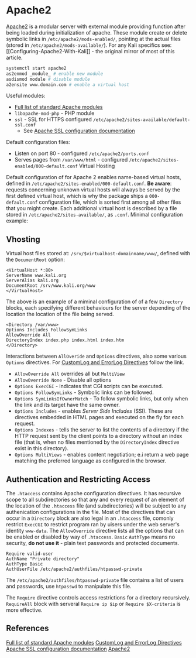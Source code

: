# Apache2


[Apache2](https://httpd.apache.org/) is a modular server with external module providing function after being loaded during initialization of apache. These module create  or delete symbolic links in `/etc/apache2/mods-enabled/`, pointing at the actual files (stored in `/etc/apache2/mods-available/`). For any Kali specifics see: [[Configuring-Apache2-With-Kali]] - the original mirror of most of this article.

```bash
systemctl start apache2
as2enmod _module_ # enable new module
asdismod module # disable module
a2ensite www.domain.com # enable a virtual host
```

Useful modules: 
-  [Full list of standard Apache modules](https://httpd.apache.org/docs/2.4/mod/index.html)
- `libapache-mod-php` - PHP module 
- `ssl` - SSL for HTTPS configured `/etc/apache2/sites-available/default-ssl.conf`
	- See [Apache SSL configuration documentation](https://httpd.apache.org/docs/2.4/mod/mod_ssl.html)

Default configuration files:
- Listen on port 80 - configured `/etc/apache2/ports.conf`
- Serves pages from `/var/www/html` - configured `/etc/apache2/sites-enabled/000-default.conf`
Virtual Hosting

Default configuration of for Apache 2 enables name-based virtual hosts, defined in `/etc/apache2/sites-enabled/000-default.conf`. **Be aware**: requests concerning unknown virtual hosts will always be served by the first defined virtual host, which is why the package ships a `000-default.conf` configuration file, which is sorted first among all other files that you might create. Each additional virtual host is described by a file stored in `/etc/apache2/sites-available/`, as `.conf`. Minimal configuration example: 

## Vhosting

Virtual host files stored at: `/srv/$virtualhost-domainname/www/`, defined with the `DocumentRoot` option:
```
<VirtualHost *:80>
ServerName www.kali.org
ServerAlias kali.org
DocumentRoot /srv/www.kali.org/www
</VirtualHost>
```
The above is an example of a miminal configuration of of a few `Directory` blocks, each specifying different behaviours for the server depending of the location the location of the file being served.
```
<Directory /var/www>
Options Includes FollowSymLinks
AllowOverride All
DirectoryIndex index.php index.html index.htm
</Directory>
```
Interactions between `AllOveride` and `Options` directives, also some various `Options` directives. For [CustomLog and ErrorLog Directives](https://httpd.apache.org/docs/2.4/logs.html) follow the link.
-  `AllowOverride All` overrides all but `MultiView`
-  `AllowOverride None` - Disable all options
-   `Options ExecCGI` - indicates that CGI scripts can be executed.
-   `Options FollowSymLinks` - Symbolic links can be followed.
-   `Options SymLinksIfOwnerMatch` - To follow symbolic links, but only when the link and its target have the same owner.
-   `Options Includes` - enables _Server Side Includes_ (SSI). These are directives embedded in HTML pages and executed on the fly for each request.
-   `Options Indexes` - tells the server to list the contents of a directory if the HTTP request sent by the client points to a directory without an index file (that is, when no files mentioned by the `DirectoryIndex` directive exist in this directory).
-   `Options MultiViews` - enables content negotiation; e.i return a web page matching the preferred language as configured in the browser.

## Authentication and Restricting Access

The `.htaccess` contains Apache configuration directives. It has recursive scope to all subdirectories so that any and every request of an element of  the location of the `.htaccess` file (and subdirectories) will be subject to any authenication configurations in the file. Most of the directives that can occur in a `Directory` block are also legal in an `.htaccess` file, comonly restrict `ExecCGI` to restrict program ran by uisers under the web server's identity `www-data`. The `AllowOverride` directive lists all the options that can be enabled or disabled by way of `.htaccess`. `Basic` `AuthType` means no security, **do not use it** - plain text passwords and  protected documents.  
```
Require valid-user
AuthName "Private directory"
AuthType Basic
AuthUserFile /etc/apache2/authfiles/htpasswd-private
```
The `/etc/apache2/authfiles/htpasswd-private` file contains a list of users and passwords, use `htpasswd` to manipulate this file.

The `Require` directive controls access restrictions for a directory recursively. `RequireAll` block with serveral `Require ip $ip` or `Require $X-criteria` is more effective.

## References

[Full list of standard Apache modules](https://httpd.apache.org/docs/2.4/mod/index.html)
[CustomLog and ErrorLog Directives](https://httpd.apache.org/docs/2.4/logs.html) 
[Apache SSL configuration documentation](https://httpd.apache.org/docs/2.4/mod/mod_ssl.html)
[Apache2](https://httpd.apache.org/) 
